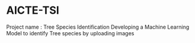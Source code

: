 # AICTE-TSI
Project name : Tree Species Identification
Developing a Machine Learning Model to identify Tree species by uploading images
